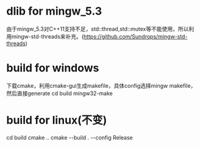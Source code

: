 # dlib for mingw_5.3
由于mingw_5.3对C++11支持不足，std::thread,std::mutex等不能使用，所以利用mingw-std-threads来补充。(https://github.com/Sundrops/mingw-std-threads)

# build for windows
下载cmake，利用cmake-gui生成makefile，具体config选择mingw makefile，然后直接generate
cd build
mingw32-make

# build for linux(不变)
cd build
cmake ..
cmake --build . --config Release


